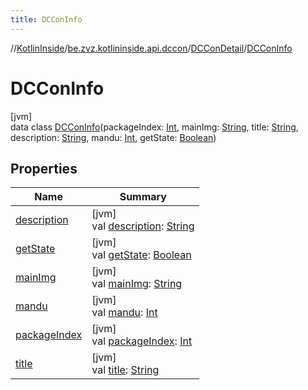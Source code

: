 ```yaml
---
title: DCConInfo
---
```

//[KotlinInside](../../../../index.html)/[be.zvz.kotlininside.api.dccon](../../index.html)/[DCConDetail](../index.html)/[DCConInfo](index.html)



# DCConInfo



[jvm]\
data class [DCConInfo](index.html)(packageIndex: [Int](https://kotlinlang.org/api/latest/jvm/stdlib/kotlin/-int/index.html), mainImg: [String](https://kotlinlang.org/api/latest/jvm/stdlib/kotlin/-string/index.html), title: [String](https://kotlinlang.org/api/latest/jvm/stdlib/kotlin/-string/index.html), description: [String](https://kotlinlang.org/api/latest/jvm/stdlib/kotlin/-string/index.html), mandu: [Int](https://kotlinlang.org/api/latest/jvm/stdlib/kotlin/-int/index.html), getState: [Boolean](https://kotlinlang.org/api/latest/jvm/stdlib/kotlin/-boolean/index.html))



## Properties


| Name | Summary |
|---|---|
| [description](description.html) | [jvm]<br>val [description](description.html): [String](https://kotlinlang.org/api/latest/jvm/stdlib/kotlin/-string/index.html) |
| [getState](get-state.html) | [jvm]<br>val [getState](get-state.html): [Boolean](https://kotlinlang.org/api/latest/jvm/stdlib/kotlin/-boolean/index.html) |
| [mainImg](main-img.html) | [jvm]<br>val [mainImg](main-img.html): [String](https://kotlinlang.org/api/latest/jvm/stdlib/kotlin/-string/index.html) |
| [mandu](mandu.html) | [jvm]<br>val [mandu](mandu.html): [Int](https://kotlinlang.org/api/latest/jvm/stdlib/kotlin/-int/index.html) |
| [packageIndex](package-index.html) | [jvm]<br>val [packageIndex](package-index.html): [Int](https://kotlinlang.org/api/latest/jvm/stdlib/kotlin/-int/index.html) |
| [title](title.html) | [jvm]<br>val [title](title.html): [String](https://kotlinlang.org/api/latest/jvm/stdlib/kotlin/-string/index.html) |

